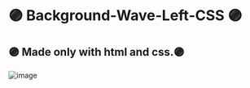 # 🟣 Background-Wave-Left-CSS 🟣
## 🟣 Made only with html and css.🟣
![image](https://user-images.githubusercontent.com/94203956/184451789-6041830d-6f58-497d-b52a-a485043a3a54.png)
